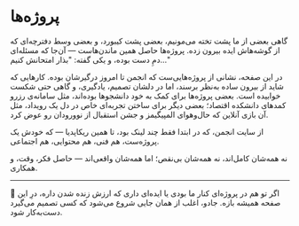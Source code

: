 # پروژه‌ها

گاهی بعضی از ما پشت تخته می‌مونیم، بعضی پشت کیبورد، و بعضی وسط دفترچه‌ای که از گوشه‌هاش ایده بیرون زده. پروژه‌ها حاصل همین ماندن‌هاست — آن‌جا که مسئله‌ای دمِ دست بوده، و یکی گفته: "بذار امتحانش کنیم..."

در این صفحه، نشانی از پروژه‌هایی‌ست که انجمن تا امروز درگیرشان بوده. کارهایی که شاید از بیرون ساده به‌نظر برسند، اما در دلشان تصمیم، یادگیری، و گاهی حتی شکست خوابیده است. بعضی پروژه‌ها برای کمک به خود دانشجوها بوده‌اند، مثل سامانه‌ی رزرو کمدهای دانشکده اقتصاد؛ بعضی دیگر برای ساختن تجربه‌ای خاص در دل یک رویداد، مثل آن بازی آنلاین که حال‌وهوای المپیگیمز و جشن استقبال از نوورودان رو عوض کرد.

از سایت انجمن، که در ابتدا فقط چند لینک بود، تا همین ریکاپدیا — که خودش یک پروژه‌ست، هم فنی، هم محتوایی، هم اجتماعی.

نه همه‌شان کامل‌اند، نه همه‌شان بی‌نقص؛ اما همه‌شان واقعی‌اند — حاصل فکر، وقت، و همکاری.

---

🧩 اگر تو هم در پروژه‌ای کنار ما بودی یا ایده‌ای داری که ارزش زنده شدن داره، درِ این صفحه همیشه بازه. جادو، اغلب از همان جایی شروع می‌شود که کسی تصمیم می‌گیرد دست‌به‌کار شود.

